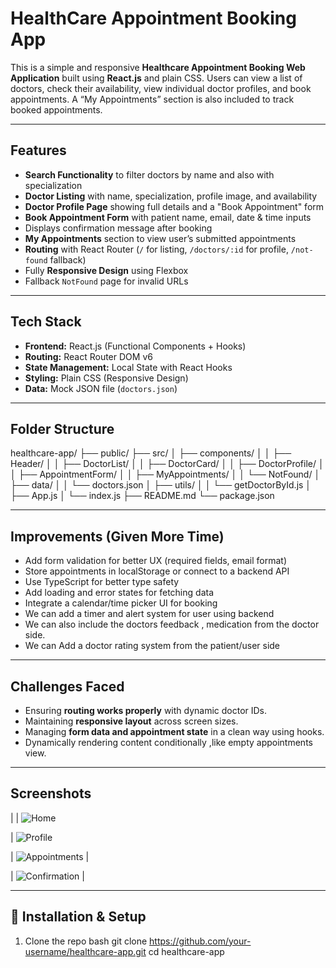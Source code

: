 # HealthCare Appointment Booking App

This is a simple and responsive **Healthcare Appointment Booking Web Application** built using **React.js** and plain CSS. Users can view a list of doctors, check their availability, view individual doctor profiles, and book appointments. A “My Appointments” section is also included to track booked appointments.

---

## Features

-  **Search Functionality** to filter doctors by name and also with specialization
-  **Doctor Listing** with name, specialization, profile image, and availability
- **Doctor Profile Page** showing full details and a "Book Appointment" form
- **Book Appointment Form** with patient name, email, date & time inputs
-  Displays confirmation message after booking
- **My Appointments** section to view user’s submitted appointments
- **Routing** with React Router (`/` for listing, `/doctors/:id` for profile, `/not-found` fallback)
-  Fully **Responsive Design** using Flexbox
-  Fallback `NotFound` page for invalid URLs

---

## Tech Stack

- **Frontend:** React.js (Functional Components + Hooks)
- **Routing:** React Router DOM v6
- **State Management:** Local State with React Hooks
- **Styling:** Plain CSS (Responsive Design)
- **Data:** Mock JSON file (`doctors.json`)

---

##  Folder Structure

healthcare-app/
├── public/
├── src/
│ ├── components/
│ │ ├── Header/
│ │ ├── DoctorList/
│ │ ├── DoctorCard/
│ │ ├── DoctorProfile/
│ │ ├── AppointmentForm/
│ │ ├── MyAppointments/
│ │ └── NotFound/
│ ├── data/
│ │ └── doctors.json
│ ├── utils/
│ │ └── getDoctorById.js
│ ├── App.js
│ └── index.js
├── README.md
└── package.json



---

##  Improvements (Given More Time)

- Add form validation for better UX (required fields, email format)
- Store appointments in localStorage or connect to a backend API
- Use TypeScript for better type safety
- Add loading and error states for fetching data
- Integrate a calendar/time picker UI for booking
- We can add a timer and alert system for user using backend
- We can also include the  doctors feedback , medication from the   doctor side.
- We can Add a doctor rating system from the patient/user side

---

##  Challenges Faced

- Ensuring **routing works properly** with dynamic doctor IDs.
- Maintaining **responsive layout** across screen sizes.
- Managing **form data and appointment state** in a clean way using hooks.
- Dynamically rendering content conditionally ,like empty appointments view.

---

##  Screenshots

|
| ![Home](https://drive.google.com/file/d/13lRzugVn8yqNZnMbO0350DBvqV0ffI1C/view?usp=sharing)

| ![Profile](https://drive.google.com/file/d/1cKNOJ-mSZapcXZfTvz0IBPlLK6ZD6HmZ/view?usp=drive_link) 

| ![Appointments](https://drive.google.com/file/d/1F4Vl5ioxBv6F0ooHVCmKeFtFH80oPVUf/view?usp=drive_link) |

| ![Confirmation](https://drive.google.com/file/d/1nw8W9Jz4jg18IJQZrfj5Ya-U9wR6Y4XE/view?usp=drive_link) |

---

## 🔧 Installation & Setup

1. Clone the repo
   bash
   git clone https://github.com/your-username/healthcare-app.git
   cd healthcare-app


